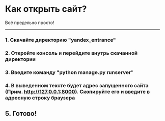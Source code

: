 # Как открыть сайт?
Всё предельно просто! 
____
### 1. Скачайте директорию "yandex_entrance"
### 2. Откройте консоль и перейдите внутрь скачанной директории
### 3. Введите команду "python manage.py runserver"
### 4. В выведенном тексте будет адрес запущенного сайта (Прим. http://127.0.0.1:8000). Скопируйте его и введите в адресную строку браузера
## 5. Готово!
